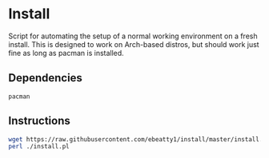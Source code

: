 # Install
Script for automating the setup of a normal working environment on a fresh install. This is designed to work on Arch-based 
distros, but should work just fine as long as pacman is installed. 

## Dependencies
`pacman`

## Instructions
```sh
wget https://raw.githubusercontent.com/ebeatty1/install/master/install.pl
perl ./install.pl
```
